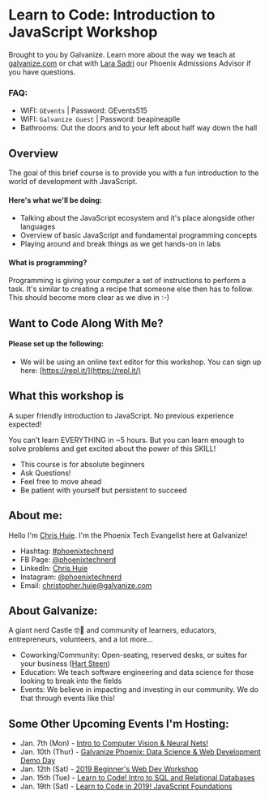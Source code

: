 # Learn to Code: Introduction to JavaScript Workshop

Brought to you by Galvanize. Learn more about the way we teach at [galvanize.com](http://galvanize.com) 
or chat with [Lara Sadri](mailto:lara.sadri@galvanize.com) our Phoenix Admissions Advisor if you have questions.


### FAQ: 

- WIFI: `GEvents` | Password: GEvents515
- WIFI: `Galvanize Guest` | Password: beapineaplle
- Bathrooms: Out the doors and to your left about half way down the hall


## Overview
The goal of this brief course is to provide you with a fun introduction to the world of development with JavaScript.

#### Here's what we'll be doing:
* Talking about the JavaScript ecosystem and it's place alongside other languages
* Overview of basic JavaScript and fundamental programming concepts
* Playing around and break things as we get hands-on in labs


#### What is programming?
Programming is giving your computer a set of instructions to perform a task. 
It's similar to creating a recipe that someone else then has to follow.
This should become more clear as we dive in :-)


## Want to Code Along With Me?


#### Please set up the following:

* We will be using an online text editor for this workshop. You can sign up here: [https://repl.it/](https://repl.it/)



## What this workshop is

A super friendly introduction to JavaScript. No previous experience expected! 

You can't learn EVERYTHING in ~5 hours. But you can learn enough to solve problems and get excited about
the power of this SKILL!

- This course is for absolute beginners
- Ask Questions!
- Feel free to move ahead
- Be patient with yourself but persistent to succeed


## About me:
Hello I'm [Chris Huie](https://www.facebook.com/chris.huie.14). I'm the Phoenix Tech Evangelist here at Galvanize!

- Hashtag: [#phoenixtechnerd](https://www.linkedin.com/feed/hashtag/phoenixtechnerd/)
- FB Page: [@phoenixtechnerd](https://www.facebook.com/phoenixtechnerd)
- LinkedIn: [Chris Huie](https://www.linkedin.com/in/phoenixtechnerd/) 
- Instagram: [@phoenixtechnerd](https://www.instagram.com/phoenixtechnerd)
- Email: [christopher.huie@galvanize.com](mailto:christopher.huie@galvanize.com)


## About Galvanize:
A giant nerd Castle 🤓🏰 and community of learners, educators, entrepreneurs, volunteers, and a lot more...
  - Coworking/Community: Open-seating, reserved desks, or suites for your business ([Hart Steen](hart.steen@galvanize.com))
  - Education: We teach software engineering and data science for those looking to break into the fields
  - Events: We believe in impacting and investing in our community. We do that through events like this!
  

## Some Other Upcoming Events I'm Hosting:
- Jan. 7th (Mon) - [Intro to Computer Vision & Neural Nets!](https://www.eventbrite.com/e/intro-to-computer-vision-neural-nets-tickets-53659298406)
- Jan. 10th (Thur) - [Galvanize Phoenix: Data Science & Web Development Demo Day](https://www.eventbrite.com/e/galvanize-phoenix-data-science-web-development-demo-day-tickets-53856786097)
- Jan. 12th (Sat) - [2019 Beginner's Web Dev Workshop](https://www.eventbrite.com/e/2019-beginners-web-dev-workshop-tickets-53953049022)
- Jan. 15th (Tue) - [Learn to Code! Intro to SQL and Relational Databases](https://www.eventbrite.com/e/learn-to-code-intro-to-sql-and-relational-databases-tickets-54216286372)
- Jan. 19th (Sat) - [Learn to Code in 2019! JavaScript Foundations](https://www.eventbrite.com/e/learn-to-code-in-2019-javascript-foundations-tickets-54285590663)
